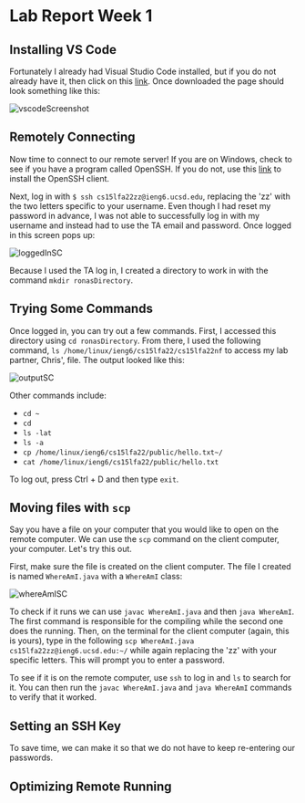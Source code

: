 # **Lab Report Week 1**

## Installing VS Code
Fortunately I already had Visual Studio Code installed, but if you do not already have it, then click on this [link](https://code.visualstudio.com/download). Once downloaded the page should look something like this: 

![vscodeScreenshot](https://user-images.githubusercontent.com/68180000/193378761-ea4ee918-e2ac-464c-9753-dfc4d266e3f5.jpg)


## Remotely Connecting
Now time to connect to our remote server! If you are on Windows, check to see if you have a program called OpenSSH. If you do not, use this [link](https://docs.microsoft.com/en-us/windows-server/administration/openssh/openssh_install_firstuse) to install the OpenSSH client. 

Next, log in with `$ ssh cs15lfa22zz@ieng6.ucsd.edu`, replacing the 'zz' with the two letters specific to your username. Even though I had reset my password in advance, I was not able to successfully log in with my username and instead had to use the TA email and password. Once logged in this screen pops up: 

![loggedInSC](https://user-images.githubusercontent.com/68180000/193379049-0a07d8ef-a9bb-4cbe-91d2-2744a1a07108.jpg)

Because I used the TA log in, I created a directory to work in with the command `mkdir ronasDirectory`. 

## Trying Some Commands 
Once logged in, you can try out a few commands. First, I accessed this directory using `cd ronasDirectory`. From there, I used the following command, `ls /home/linux/ieng6/cs15lfa22/cs15lfa22nf` to access my lab partner, Chris', file. The output looked like this: 

![outputSC](https://user-images.githubusercontent.com/68180000/193379461-26876d04-7bfb-47ed-b8ce-a41101cf09fa.jpg)

Other commands include: 

* `cd ~`
* `cd`
* `ls -lat`
* `ls -a`
* `cp /home/linux/ieng6/cs15lfa22/public/hello.txt~/`
* `cat /home/linux/ieng6/cs15lfa22/public/hello.txt`

To log out, press Ctrl + D and then type `exit`.

## Moving files with `scp`
Say you have a file on your computer that you would like to open on the remote computer. We can use the `scp` command on the client computer, your computer. Let's try this out. 

First, make sure the file is created on the client computer. The file I created is named `WhereAmI.java` with a `WhereAmI` class: 

![whereAmISC](https://user-images.githubusercontent.com/68180000/193379755-a2c7ae5a-4c5d-4ba2-9345-1463d4b6c6a1.jpg)

To check if it runs we can use `javac WhereAmI.java` and then `java WhereAmI`. The first command is responsible for the compiling while the second one does the running. Then, on the terminal for the client computer (again, this is yours), type in the following `scp WhereAmI.java cs15lfa22zz@ieng6.ucsd.edu:~/` while again replacing the 'zz' with your specific letters. This will prompt you to enter a password. 

To see if it is on the remote computer, use `ssh` to log in and `ls` to search for it. You can then run the `javac WhereAmI.java` and `java WhereAmI` commands to verify that it worked. 

## Setting an SSH Key
To save time, we can make it so that we do not have to keep re-entering our passwords. 

## Optimizing Remote Running
